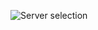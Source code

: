 
![Server selection](https://raw.githubusercontent.com/AndreyAntipov/ssh-bookmarks-shell/media/screenshoot.png "Server selection")
